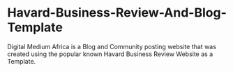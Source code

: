 # Havard-Business-Review-And-Blog-Template
Digital Medium Africa is a Blog and Community posting website that was created using the popular known Havard Business Review Website as a Template.

